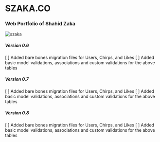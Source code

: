 
# SZAKA.CO

### Web Portfolio of Shahid Zaka

![szaka](https://www.dropbox.com/s/pxqg8mj1xdfxopk/szaka.png?dl=0)

##### Version 0.6

[ ] Added bare bones migration files for Users, Chirps, and Likes
[ ] Added basic model validations, associations and custom validations for the above tables

##### Version 0.7

[ ] Added bare bones migration files for Users, Chirps, and Likes
[ ] Added basic model validations, associations and custom validations for the above tables

##### Version 0.8

[ ] Added bare bones migration files for Users, Chirps, and Likes
[ ] Added basic model validations, associations and custom validations for the above tables

